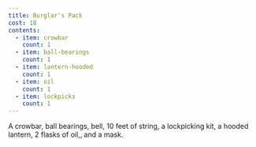 ```yaml
---
title: Burglar's Pack
cost: 18
contents:
  - item: crowbar
    count: 1
  - item: ball-bearings
    count: 1
  - item: lantern-hooded
    count: 1
  - item: oil
    count: 1
  - item: lockpicks
    count: 1
---
```

A crowbar, ball bearings, bell, 10 feet of string, a lockpicking kit, a hooded lantern, 2 flasks of oil,, and a mask.
